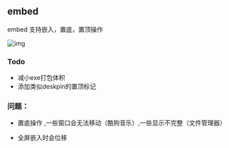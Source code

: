 ## embed

embed 支持嵌入，置底，置顶操作

 ![img](https://img-blog.csdnimg.cn/2021041911070177.gif) 



### Todo

- 减小exe打包体积
- 添加类似deskpin的置顶标记



### 问题：

- 置底操作 ,一些窗口会无法移动（酷狗音乐）,一些显示不完整（文件管理器）

- 全屏嵌入时会位移

  

